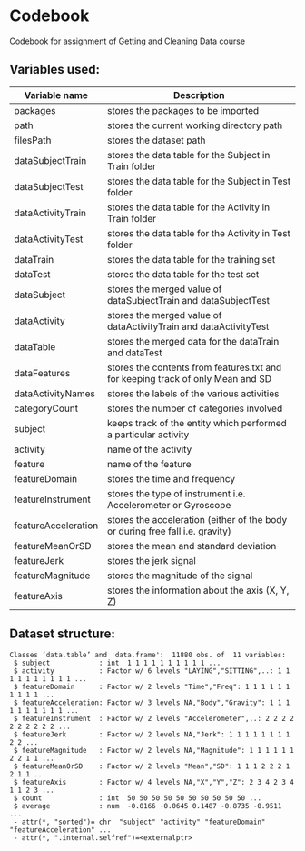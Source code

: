 Codebook
=========================

Codebook for assignment of Getting and Cleaning Data course

Variables used:
---------------

Variable name       |  Description
--------------------|--------------
packages            |  stores the packages to be imported
path                |  stores the current working directory path
filesPath           |  stores the dataset path
dataSubjectTrain    |  stores the data table for the Subject in Train folder
dataSubjectTest     |  stores the data table for the Subject in Test folder
dataActivityTrain   |  stores the data table for the Activity in Train folder
dataActivityTest    |  stores the data table for the Activity in Test folder
dataTrain           |  stores the data table for the training set
dataTest            |  stores the data table for the test set
dataSubject         |  stores the merged value of dataSubjectTrain and dataSubjectTest
dataActivity        |  stores the merged value of dataActivityTrain and dataActivityTest
dataTable           |  stores the merged data for the dataTrain and dataTest
dataFeatures        |  stores the contents from features.txt and for keeping track of only Mean and SD
dataActivityNames   |  stores the labels of the various activities
categoryCount       |  stores the number of categories involved
subject             |  keeps track of the entity which performed a particular activity
activity            |  name of the activity
feature             |  name of the feature
featureDomain       |  stores the time and frequency
featureInstrument   |  stores the type of instrument i.e. Accelerometer or Gyroscope
featureAcceleration |  stores the acceleration (either of the body or during free fall i.e. gravity)
featureMeanOrSD     |  stores the mean and standard deviation
featureJerk         |  stores the jerk signal
featureMagnitude    |  stores the magnitude of the signal
featureAxis         |  stores the information about the axis (X, Y, Z)


Dataset structure:
------------------
```
Classes ‘data.table’ and 'data.frame':	11880 obs. of  11 variables:
 $ subject            : int  1 1 1 1 1 1 1 1 1 1 ...
 $ activity           : Factor w/ 6 levels "LAYING","SITTING",..: 1 1 1 1 1 1 1 1 1 1 ...
 $ featureDomain      : Factor w/ 2 levels "Time","Freq": 1 1 1 1 1 1 1 1 1 1 ...
 $ featureAcceleration: Factor w/ 3 levels NA,"Body","Gravity": 1 1 1 1 1 1 1 1 1 1 ...
 $ featureInstrument  : Factor w/ 2 levels "Accelerometer",..: 2 2 2 2 2 2 2 2 2 2 ...
 $ featureJerk        : Factor w/ 2 levels NA,"Jerk": 1 1 1 1 1 1 1 1 2 2 ...
 $ featureMagnitude   : Factor w/ 2 levels NA,"Magnitude": 1 1 1 1 1 1 2 2 1 1 ...
 $ featureMeanOrSD    : Factor w/ 2 levels "Mean","SD": 1 1 1 2 2 2 1 2 1 1 ...
 $ featureAxis        : Factor w/ 4 levels NA,"X","Y","Z": 2 3 4 2 3 4 1 1 2 3 ...
 $ count              : int  50 50 50 50 50 50 50 50 50 50 ...
 $ average            : num  -0.0166 -0.0645 0.1487 -0.8735 -0.9511 ...
 - attr(*, "sorted")= chr  "subject" "activity" "featureDomain" "featureAcceleration" ...
 - attr(*, ".internal.selfref")=<externalptr>
```
